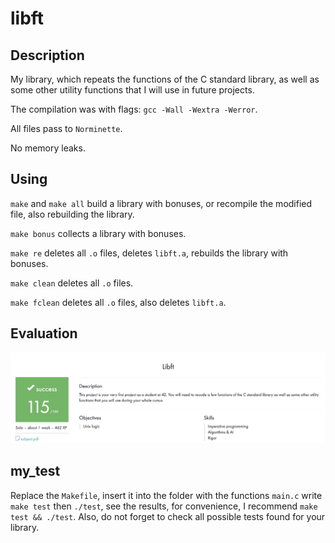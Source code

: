 # libft

## Description

My library, which repeats the functions of the C standard library, as well as some other utility functions that I will use in future projects.

The compilation was with flags: ``gcc -Wall -Wextra -Werror``.

All files pass to ``Norminette``.

No memory leaks.

## Using

``make`` and ``make all`` build a library with bonuses, or recompile the modified file, also rebuilding the library.

``make bonus`` collects a library with bonuses.

``make re`` deletes all ``.o`` files, deletes ``libft.a``, rebuilds the library with bonuses.

``make clean`` deletes all ``.o`` files.

``make fclean`` deletes all ``.o`` files, also deletes ``libft.a``.

## Evaluation

![alt tag](media/appraisal_libft.png "Appraisal libft")

## my_test

Replace the ``Makefile``, insert it into the folder with the functions ``main.c`` write ``make test`` then ``./test``, see the results, for convenience, I recommend ``make test && ./test``. Also, do not forget to check all possible tests found for your library.
